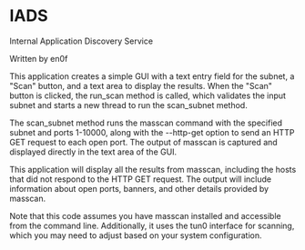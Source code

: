 # IADS
Internal Application Discovery Service

Written by en0f

This application creates a simple GUI with a text entry field for the subnet, a "Scan" button, and a text area to display the results. When the "Scan" button is clicked, the run_scan method is called, which validates the input subnet and starts a new thread to run the scan_subnet method.

The scan_subnet method runs the masscan command with the specified subnet and ports 1-10000, along with the --http-get option to send an HTTP GET request to each open port. The output of masscan is captured and displayed directly in the text area of the GUI.

This application will display all the results from masscan, including the hosts that did not respond to the HTTP GET request. The output will include information about open ports, banners, and other details provided by masscan.

Note that this code assumes you have masscan installed and accessible from the command line. Additionally, it uses the tun0 interface for scanning, which you may need to adjust based on your system configuration.
